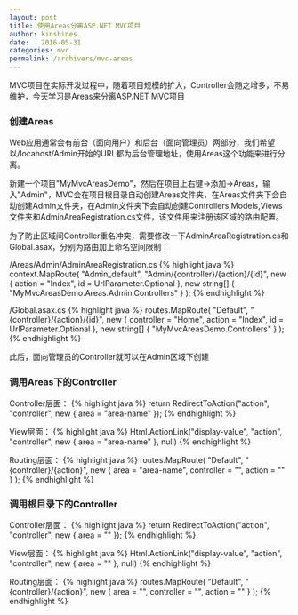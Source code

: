 ```yaml
---
layout: post
title: 使用Areas分离ASP.NET MVC项目
author: kinshines
date:   2016-05-31
categories: mvc
permalink: /archivers/mvc-areas
---
```


<p class="lead">MVC项目在实际开发过程中，随着项目规模的扩大，Controller会随之增多，不易维护，今天学习是Areas来分离ASP.NET MVC项目</p>

### 创建Areas
Web应用通常会有前台（面向用户）和后台（面向管理员）两部分，我们希望以/locahost/Admin开始的URL都为后台管理地址，使用Areas这个功能来进行分离。

新建一个项目"MyMvcAreasDemo"，然后在项目上右键->添加->Areas，输入"Admin"，MVC会在项目根目录自动创建Areas文件夹，在Areas文件夹下会自动创建Admin文件夹，在Admin文件夹下会自动创建Controllers,Models,Views文件夹和AdminAreaRegistration.cs文件，该文件用来注册该区域的路由配置。

为了防止区域间Controller重名冲突，需要修改一下AdminAreaRegistration.cs和Global.asax，分别为路由加上命名空间限制：

/Areas/Admin/AdminAreaRegistration.cs
{% highlight java %}
context.MapRoute(
    "Admin_default",
    "Admin/{controller}/{action}/{id}",
    new { action = "Index", id = UrlParameter.Optional },
    new string[] { "MyMvcAreasDemo.Areas.Admin.Controllers" }
);
{% endhighlight %}

/Global.asax.cs
{% highlight java %}
routes.MapRoute(
    "Default",
    "{controller}/{action}/{id}",
    new { controller = "Home", action = "Index", id = UrlParameter.Optional },
    new string[] { "MyMvcAreasDemo.Controllers" }
);
{% endhighlight %}

此后，面向管理员的Controller就可以在Admin区域下创建

### 调用Areas下的Controller

Controller层面：
{% highlight java %}
return RedirectToAction("action", "controller", new { area = "area-name" });
{% endhighlight %}

View层面：
{% highlight java %}
Html.ActionLink("display-value", "action", "controller", new { area = "area-name" }, null)
{% endhighlight %}

Routing层面：
{% highlight java %}
routes.MapRoute(
    "Default",
    "{controller}/{action}",
    new { area = "area-name", controller = "", action = "" }
    );
{% endhighlight %}

### 调用根目录下的Controller

Controller层面：
{% highlight java %}
return RedirectToAction("action", "controller", new { area = "" });
{% endhighlight %}

View层面：
{% highlight java %}
Html.ActionLink("display-value", "action", "controller", new { area = "" }, null)
{% endhighlight %}

Routing层面：
{% highlight java %}
routes.MapRoute(
    "Default",
    "{controller}/{action}",
    new { area = "", controller = "", action = "" }
    );
{% endhighlight %}